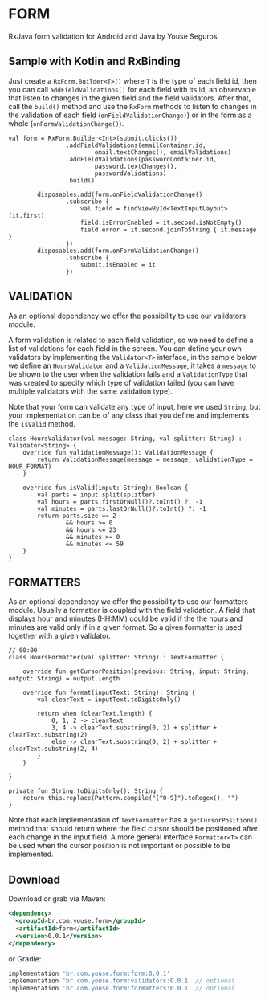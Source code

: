 FORM
========

RxJava form validation for Android and Java by Youse Seguros.

Sample with Kotlin and RxBinding
--------
Just create a `RxForm.Builder<T>()` where `T` is the type of each field id,
then you can call `addFieldValidations()` for each field with its id, an observable that listen to changes in the given field and the field validators.
After that, call the `build()` method and use the `RxForm` methods to listen to
changes in the validation of each field (`onFieldValidationChange)`) or in the form as a whole (`onFormValidationChange()`).

```
val form = RxForm.Builder<Int>(submit.clicks())
                .addFieldValidations(emailContainer.id,
                        email.textChanges(), emailValidations)
                .addFieldValidations(passwordContainer.id,
                        password.textChanges(),
                        passwordValidations)
                .build()

        disposables.add(form.onFieldValidationChange()
                .subscribe {
                    val field = findViewById<TextInputLayout>(it.first)
                    field.isErrorEnabled = it.second.isNotEmpty()
                    field.error = it.second.joinToString { it.message }
                })
        disposables.add(form.onFormValidationChange()
                .subscribe {
                    submit.isEnabled = it
                })
```

VALIDATION
--------
As an optional dependency we offer the possibility to use our validators module.

A form validation is related to each field validation,
so we need to define a list of validations for each field in the screen.
You can define your own validators by implementing the `Validator<T>` interface,
in the sample below we define an `HoursValidator` and a `ValidationMessage`, it takes a `message` to be shown
to the user when the validation fails and a `ValidationType` that was created to
specify which type of validation failed (you can have multiple validators with the same validation type).

Note that your form can validate any type of input, here we used `String`,
but your implementation can be of any class that you define and implements the `isValid` method.

```
class HoursValidator(val message: String, val splitter: String) : Validator<String> {
    override fun validationMessage(): ValidationMessage {
        return ValidationMessage(message = message, validationType = HOUR_FORMAT)
    }

    override fun isValid(input: String): Boolean {
        val parts = input.split(splitter)
        val hours = parts.firstOrNull()?.toInt() ?: -1
        val minutes = parts.lastOrNull()?.toInt() ?: -1
        return parts.size == 2
                && hours >= 0
                && hours <= 23
                && minutes >= 0
                && minutes <= 59
    }
}
```

FORMATTERS
--------
As an optional dependency we offer the possibility to use our formatters module.
Usually a formatter is coupled with the field validation. A field that displays hour and minutes (HH:MM) could be valid
if the the hours and minutes are valid only if in a given format.
So a given formatter is used together with a given validator.

```
// 00:00
class HoursFormatter(val splitter: String) : TextFormatter {

    override fun getCursorPosition(previous: String, input: String, output: String) = output.length

    override fun format(inputText: String): String {
        val clearText = inputText.toDigitsOnly()

        return when (clearText.length) {
            0, 1, 2 -> clearText
            3, 4 -> clearText.substring(0, 2) + splitter + clearText.substring(2)
            else -> clearText.substring(0, 2) + splitter + clearText.substring(2, 4)
        }
    }

}

private fun String.toDigitsOnly(): String {
    return this.replace(Pattern.compile("[^0-9]").toRegex(), "")
}
```
Note that each implementation of `TextFormatter` has a `getCursorPosition()` method that should return
where the field cursor should be positioned after each change in the input field. A more general interface `Formatter<T>` can be used
when the cursor position is not important or possible to be implemented.

Download
--------

Download or grab via Maven:
```xml
<dependency>
  <groupId>br.com.youse.form</groupId>
  <artifactId>form</artifactId>
  <version>0.0.1</version>
</dependency>
```
or Gradle:
```groovy
implementation 'br.com.youse.form:form:0.0.1'
implementation 'br.com.youse.form:validators:0.0.1' // optional
implementation 'br.com.youse.form:formatters:0.0.1' // optional
```


